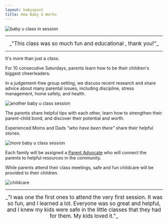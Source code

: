 ```yaml
---
layout: babyupost
title: How Baby U Works
---
```



![baby u class in session](https://farm9.staticflickr.com/8634/16720095436_beea1c3dab_b.jpg)

---

<div style="text-align:center" markdown="1">
<big>_"This class was so much fun and educational , thank you!"_</big>
</div>

---


It's more than just a _class._

For 10 consecutive Saturdays, parents learn how to be their children's biggest cheerleaders. 

In a judgement-free group setting, we discuss recent research and share advice about many parental issues, including discipline, stress management, home safety, and health.



![another baby u class session](https://farm9.staticflickr.com/8668/16720185566_fa138b80e7_o.jpg)


The parents share helpful tips with each other, learn how to strengthen their parent-child bond, and discover their potential and worth.

Experienced Moms and Dads _"who have been there"_ share their helpful stories.



![more baby u class session](https://farm8.staticflickr.com/7602/16123722774_033250e08d_b.jpg)



Each family will be assigned a [Parent Advocate](/baby-university-parent-advocates) who will connect the parents to helpful resources in the community. 

While parents attend their class meetings, safe and fun childcare will be provided to their children.



![childcare](https://farm9.staticflickr.com/8650/16745005381_315743a090_b.jpg)



---

<div style="text-align:center;" markdown="1">
<big>_"I was one the first ones to attend the very first session. It was so fun, and I learned a lot. Everyone was so great and helpful, and I knew my kids were safe in the little classes that they had for them. My kids loved it."_</big>
</div>
